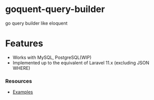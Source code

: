 # goquent-query-builder
go query builder like eloquent

# Features
- Works with MySQL, PostgreSQL(WIP)
- Implemented up to the equivalent of Laravel 11.x (excluding JSON WHERE)

### Resources
- [Examples](https://github.com/faciam-dev/goquent-query-builder/tree/master/example)